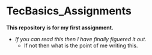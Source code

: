 # TecBasics_Assignments

**This repository is for my first assignment.**

- _If you can read this then I have finally figuered it out._
  -  If not then what is the point of me writing this.
